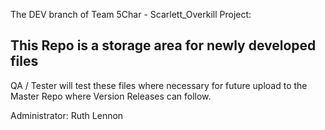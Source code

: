 

 The DEV branch of Team 5Char - Scarlett_Overkill Project:
  
  This Repo is a storage area for newly developed files 
  --
  QA / Tester will test these files where necessary for future
  upload to the Master Repo where Version Releases can follow.

 Administrator: Ruth Lennon
 
